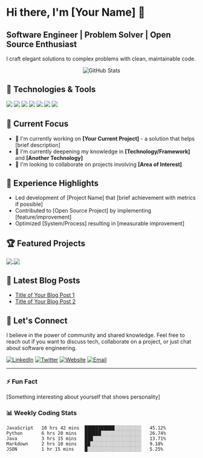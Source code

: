 # Hi there, I'm [Your Name] 👋

## Software Engineer | Problem Solver | Open Source Enthusiast

I craft elegant solutions to complex problems with clean, maintainable code.

<div align="center">
  <img src="https://github-readme-stats.vercel.app/api?username=KNMoise&show_icons=true&theme=tokyonight" alt="GitHub Stats" />
</div>

## 🔧 Technologies & Tools

![](https://img.shields.io/badge/Code-JavaScript-informational?style=flat&logo=javascript&logoColor=white&color=2bbc8a)
![](https://img.shields.io/badge/Code-Python-informational?style=flat&logo=python&logoColor=white&color=2bbc8a)
![](https://img.shields.io/badge/Code-Java-informational?style=flat&logo=java&logoColor=white&color=2bbc8a)
![](https://img.shields.io/badge/Framework-React-informational?style=flat&logo=react&logoColor=white&color=2bbc8a)
![](https://img.shields.io/badge/Tools-Docker-informational?style=flat&logo=docker&logoColor=white&color=2bbc8a)
![](https://img.shields.io/badge/Tools-Kubernetes-informational?style=flat&logo=kubernetes&logoColor=white&color=2bbc8a)
![](https://img.shields.io/badge/Cloud-AWS-informational?style=flat&logo=amazon-aws&logoColor=white&color=2bbc8a)

## 🚀 Current Focus

- 🔭 I'm currently working on **[Your Current Project]** - a solution that helps [brief description]
- 🌱 I'm currently deepening my knowledge in **[Technology/Framework]** and **[Another Technology]**
- 👯 I'm looking to collaborate on projects involving **[Area of Interest]**

## 💼 Experience Highlights

- Led development of [Project Name] that [brief achievement with metrics if possible]
- Contributed to [Open Source Project] by implementing [feature/improvement]
- Optimized [System/Process] resulting in [measurable improvement]

## 🏆 Featured Projects

<a href="https://github.com/KNMoise/project-1">
  <img align="center" src="https://github-readme-stats.vercel.app/api/pin/?username=KNMoise&repo=project-1&theme=tokyonight" />
</a>
<a href="https://github.com/KNMoise/project-2">
  <img align="center" src="https://github-readme-stats.vercel.app/api/pin/?username=KNMoise&repo=project-2&theme=tokyonight" />
</a>

## 📝 Latest Blog Posts

<!-- BLOG-POST-LIST:START -->
- [Title of Your Blog Post 1](https://yourblog.com/post-1)
- [Title of Your Blog Post 2](https://yourblog.com/post-2)
<!-- BLOG-POST-LIST:END -->

## 💬 Let's Connect

I believe in the power of community and shared knowledge. Feel free to reach out if you want to discuss tech, collaborate on a project, or just chat about software engineering.

[![LinkedIn](https://img.shields.io/badge/LinkedIn-Connect-blue?style=flat&logo=linkedin)](https://linkedin.com/in/yourprofile)
[![Twitter](https://img.shields.io/badge/Twitter-Follow-blue?style=flat&logo=twitter)](https://twitter.com/yourhandle)
[![Website](https://img.shields.io/badge/Website-Visit-blue?style=flat&logo=google-chrome)](https://yourwebsite.com)
[![Email](https://img.shields.io/badge/Email-Contact-blue?style=flat&logo=gmail)](mailto:your.email@example.com)

---

### ⚡ Fun Fact

[Something interesting about yourself that shows personality]

### 📊 Weekly Coding Stats

<!--START_SECTION:waka-->
```text
JavaScript   10 hrs 42 mins  ███████████░░░░░░░░░░   45.12% 
Python       6 hrs 20 mins   ██████░░░░░░░░░░░░░░░   26.74% 
Java         3 hrs 15 mins   ███░░░░░░░░░░░░░░░░░░   13.71% 
Markdown     2 hrs 10 mins   ██░░░░░░░░░░░░░░░░░░░   9.18% 
JSON         1 hr 15 mins    █░░░░░░░░░░░░░░░░░░░░   5.25%
```
<!--END_SECTION:waka-->
